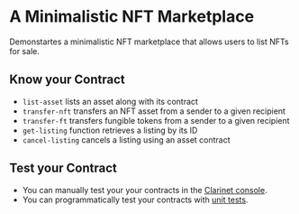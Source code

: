 # A Minimalistic NFT Marketplace

Demonstartes a minimalistic NFT marketplace that allows users to list NFTs for sale.

## Know your Contract

+ `list-asset` lists an asset along with its contract
+ `transfer-nft` transfers an NFT asset from a sender to a given recipient
+ `transfer-ft` transfers fungible tokens from a sender to a given recipient
+ `get-listing` function retrieves a listing by its ID
+ `cancel-listing` cancels a listing using an asset contract

## Test your Contract

+ You can manually test your your contracts in the [Clarinet console](https://docs.hiro.so/clarinet/how-to-guides/how-to-test-contract#load-contracts-in-a-console).
+ You can programmatically test your contracts with [unit tests](https://docs.hiro.so/clarinet/how-to-guides/how-to-test-contract).

